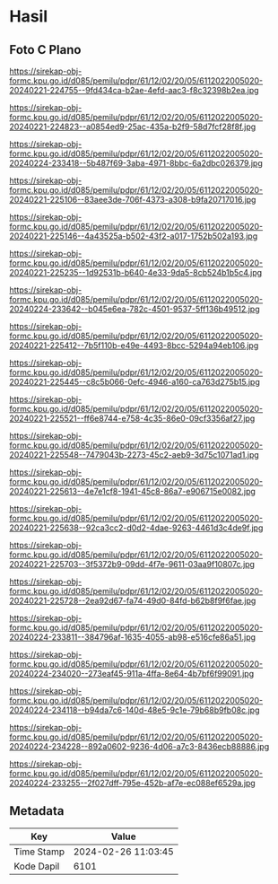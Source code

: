 # Hasil

## Foto C Plano

https://sirekap-obj-formc.kpu.go.id/d085/pemilu/pdpr/61/12/02/20/05/6112022005020-20240221-224755--9fd434ca-b2ae-4efd-aac3-f8c32398b2ea.jpg

https://sirekap-obj-formc.kpu.go.id/d085/pemilu/pdpr/61/12/02/20/05/6112022005020-20240221-224823--a0854ed9-25ac-435a-b2f9-58d7fcf28f8f.jpg

https://sirekap-obj-formc.kpu.go.id/d085/pemilu/pdpr/61/12/02/20/05/6112022005020-20240224-233418--5b487f69-3aba-4971-8bbc-6a2dbc026379.jpg

https://sirekap-obj-formc.kpu.go.id/d085/pemilu/pdpr/61/12/02/20/05/6112022005020-20240221-225106--83aee3de-706f-4373-a308-b9fa20717016.jpg

https://sirekap-obj-formc.kpu.go.id/d085/pemilu/pdpr/61/12/02/20/05/6112022005020-20240221-225146--4a43525a-b502-43f2-a017-1752b502a193.jpg

https://sirekap-obj-formc.kpu.go.id/d085/pemilu/pdpr/61/12/02/20/05/6112022005020-20240221-225235--1d92531b-b640-4e33-9da5-8cb524b1b5c4.jpg

https://sirekap-obj-formc.kpu.go.id/d085/pemilu/pdpr/61/12/02/20/05/6112022005020-20240224-233642--b045e6ea-782c-4501-9537-5ff136b49512.jpg

https://sirekap-obj-formc.kpu.go.id/d085/pemilu/pdpr/61/12/02/20/05/6112022005020-20240221-225412--7b5f110b-e49e-4493-8bcc-5294a94eb106.jpg

https://sirekap-obj-formc.kpu.go.id/d085/pemilu/pdpr/61/12/02/20/05/6112022005020-20240221-225445--c8c5b066-0efc-4946-a160-ca763d275b15.jpg

https://sirekap-obj-formc.kpu.go.id/d085/pemilu/pdpr/61/12/02/20/05/6112022005020-20240221-225521--ff6e8744-e758-4c35-86e0-09cf3356af27.jpg

https://sirekap-obj-formc.kpu.go.id/d085/pemilu/pdpr/61/12/02/20/05/6112022005020-20240221-225548--7479043b-2273-45c2-aeb9-3d75c1071ad1.jpg

https://sirekap-obj-formc.kpu.go.id/d085/pemilu/pdpr/61/12/02/20/05/6112022005020-20240221-225613--4e7e1cf8-1941-45c8-86a7-e906715e0082.jpg

https://sirekap-obj-formc.kpu.go.id/d085/pemilu/pdpr/61/12/02/20/05/6112022005020-20240221-225638--92ca3cc2-d0d2-4dae-9263-4461d3c4de9f.jpg

https://sirekap-obj-formc.kpu.go.id/d085/pemilu/pdpr/61/12/02/20/05/6112022005020-20240221-225703--3f5372b9-09dd-4f7e-9611-03aa9f10807c.jpg

https://sirekap-obj-formc.kpu.go.id/d085/pemilu/pdpr/61/12/02/20/05/6112022005020-20240221-225728--2ea92d67-fa74-49d0-84fd-b62b8f9f6fae.jpg

https://sirekap-obj-formc.kpu.go.id/d085/pemilu/pdpr/61/12/02/20/05/6112022005020-20240224-233811--384796af-1635-4055-ab98-e516cfe86a51.jpg

https://sirekap-obj-formc.kpu.go.id/d085/pemilu/pdpr/61/12/02/20/05/6112022005020-20240224-234020--273eaf45-911a-4ffa-8e64-4b7bf6f99091.jpg

https://sirekap-obj-formc.kpu.go.id/d085/pemilu/pdpr/61/12/02/20/05/6112022005020-20240224-234118--b94da7c6-140d-48e5-9c1e-79b68b9fb08c.jpg

https://sirekap-obj-formc.kpu.go.id/d085/pemilu/pdpr/61/12/02/20/05/6112022005020-20240224-234228--892a0602-9236-4d06-a7c3-8436ecb88886.jpg

https://sirekap-obj-formc.kpu.go.id/d085/pemilu/pdpr/61/12/02/20/05/6112022005020-20240224-233255--2f027dff-795e-452b-af7e-ec088ef6529a.jpg


## Metadata

| Key        | Value               |
| ---------- | ------------------- |
| Time Stamp | 2024-02-26 11:03:45 |
| Kode Dapil | 6101                |



